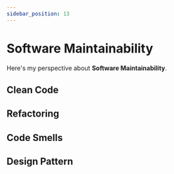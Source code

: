 ```yaml
---
sidebar_position: 13
---
```


# Software Maintainability

Here's my perspective about **Software Maintainability**.

## Clean Code

## Refactoring

## Code Smells

## Design Pattern
